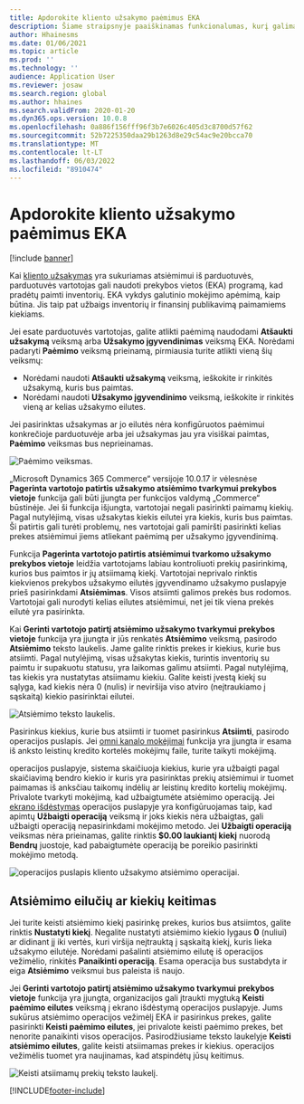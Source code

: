 ```yaml
---
title: Apdorokite kliento užsakymo paėmimus EKA
description: Šiame straipsnyje paaiškinamas funkcionalumas, kurį galima naudoti point of sale (POS) programoje kliento užsakymų paėmimams apdoroti.
author: Hhainesms
ms.date: 01/06/2021
ms.topic: article
ms.prod: ''
ms.technology: ''
audience: Application User
ms.reviewer: josaw
ms.search.region: global
ms.author: hhaines
ms.search.validFrom: 2020-01-20
ms.dyn365.ops.version: 10.0.8
ms.openlocfilehash: 0a886f156fff96f3b7e6026c405d3c8700d57f62
ms.sourcegitcommit: 52b7225350daa29b1263d8e29c54ac9e20bcca70
ms.translationtype: MT
ms.contentlocale: lt-LT
ms.lasthandoff: 06/03/2022
ms.locfileid: "8910474"
---
```

# <a name="process-customer-order-pickups-in-pos"></a>Apdorokite kliento užsakymo paėmimus EKA

[!include [banner](includes/banner.md)]

Kai [kliento užsakymas](customer-orders-overview.md) yra sukuriamas atsiėmimui iš parduotuvės, parduotuvės vartotojas gali naudoti prekybos vietos (EKA) programą, kad pradėtų paimti inventorių. EKA vykdys galutinio mokėjimo apėmimą, kaip būtina. Jis taip pat užbaigs inventorių ir finansinį publikavimą paimamiems kiekiams.

Jei esate parduotuvės vartotojas, galite atlikti paėmimą naudodami **Atšaukti užsakymą** veiksmą arba **Užsakymo įgyvendinimas** veiksmą EKA. Norėdami padaryti **Paėmimo** veiksmą prieinamą, pirmiausia turite atlikti vieną šių veiksmų:

- Norėdami naudoti **Atšaukti užsakymą** veiksmą, ieškokite ir rinkitės užsakymą, kuris bus paimtas.
- Norėdami naudoti **Užsakymo įgyvendinimo** veiksmą, ieškokite ir rinkitės vieną ar kelias užsakymo eilutes.

Jei pasirinktas užsakymas ar jo eilutės nėra konfigūruotos paėmimui konkrečioje parduotuvėje arba jei užsakymas jau yra visiškai paimtas, **Paėmimo** veiksmas bus neprieinamas.

![Paėmimo veiksmas.](media/pickupoperation.png)

„Microsoft Dynamics 365 Commerce“ versijoje 10.0.17 ir vėlesnėse **Pagerinta vartotojo patirtis užsakymo atsiėmimo tvarkymui prekybos vietoje** funkcija gali būti įjungta per funkcijos valdymą „Commerce“ būstinėje. Jei ši funkcija išjungta, vartotojai negali pasirinkti paimamų kiekių. Pagal nutylėjimą, visas užsakytas kiekis eilutei yra kiekis, kuris bus paimtas. Ši patirtis gali turėti problemų, nes vartotojai gali pamiršti pasirinkti kelias prekes atsiėmimui jiems atliekant paėmimą per užsakymo įgyvendinimą.

Funkcija **Pagerinta vartotojo patirtis atsiėmimui tvarkomo užsakymo prekybos vietoje** leidžia vartotojams labiau kontroliuoti prekių pasirinkimą, kurios bus paimtos ir jų atsiimamą kiekį. Vartotojai neprivalo rinktis kiekvienos prekybos užsakymo eilutės įgyvendinamo užsakymo puslapyje prieš pasirinkdami **Atsiėmimas**. Visos atsiimti galimos prekės bus rodomos. Vartotojai gali nurodyti kelias eilutes atsiėmimui, net jei tik viena prekės eilutė yra pasirinkta.

Kai **Gerinti vartotojo patirtį atsiėmimo užsakymo tvarkymui prekybos vietoje** funkcija yra įjungta ir jūs renkatės **Atsiėmimo** veiksmą, pasirodo **Atsiėmimo** teksto laukelis. Jame galite rinktis prekes ir kiekius, kurie bus atsiimti. Pagal nutylėjimą, visas užsakytas kiekis, turintis inventorių su paimtu ir supakuotu statusu, yra laikomas galimu atsiimti. Pagal nutylėjimą, tas kiekis yra nustatytas atsiimamu kiekiu. Galite keisti įvestą kiekį su sąlyga, kad kiekis nėra 0 (nulis) ir neviršija viso atviro (neįtraukiamo į sąskaitą) kiekio pasirinktai eilutei.

![Atsiėmimo teksto laukelis.](media/pickupselect.png)

Pasirinkus kiekius, kurie bus atsiimti ir tuomet pasirinkus **Atsiimti**, pasirodo operacijos puslapis. Jei [omni kanalo mokėjimai](omni-channel-payments.md) funkcija yra įjungta ir esama iš anksto leistinų kredito kortelės mokėjimų faile, turite taikyti mokėjimą.

operacijos puslapyje, sistema skaičiuoja kiekius, kurie yra užbaigti pagal skaičiavimą bendro kiekio ir kuris yra pasirinktas prekių atsiėmimui ir tuomet paimamas iš anksčiau taikomų indėlių ar leistinų kredito kortelių mokėjimų. Privalote tvarkyti mokėjimą, kad užbaigtumėte atsiėmimo operaciją. Jei [ekrano išdėstymas](pos-screen-layouts.md) operacijos puslapyje yra konfigūruojamas taip, kad apimtų **Užbaigti operaciją** veiksmą ir joks kiekis nėra užbaigtas, gali užbaigti operaciją nepasirinkdami mokėjimo metodo. Jei **Užbaigti operaciją** veiksmas nėra prieinamas, galite rinktis **$0.00 laukiantį kiekį** nuorodą **Bendrų** juostoje, kad pabaigtumėte operaciją be poreikio pasirinkti mokėjimo metodą.

![operacijos puslapis kliento užsakymo atsiėmimo operacijai.](media/pickupcart.png)

## <a name="changing-pickup-lines-or-quantities"></a>Atsiėmimo eilučių ar kiekių keitimas

Jei turite keisti atsiėmimo kiekį pasirinkę prekes, kurios bus atsiimtos, galite rinktis **Nustatyti kiekį**. Negalite nustatyti atsiėmimo kiekio lygaus **0** (nuliui) ar didinant jį iki vertės, kuri viršija neįtrauktą į sąskaitą kiekį, kuris lieka užsakymo eilutėje. Norėdami pašalinti atsiėmimo eilutę iš operacijos vežimėlio, rinkitės **Panaikinti operaciją**. Esama operacija bus sustabdyta ir eiga **Atsiėmimo** veiksmui bus paleista iš naujo.

Jei **Gerinti vartotojo patirtį atsiėmimo užsakymo tvarkymui prekybos vietoje** funkcija yra įjungta, organizacijos gali įtraukti mygtuką **Keisti paėmimo eilutes** veiksmą į ekrano išdėstymą operacijos puslapyje. Jums sukūrus atsiėmimo operacijos vežimėlį EKA ir pasirinkus prekes, galite pasirinkti **Keisti paėmimo eilutes**, jei privalote keisti paėmimo prekes, bet nenorite panaikinti visos operacijos. Pasirodžiusiame teksto laukelyje **Keisti atsiėmimo eilutes**, galite keisti atsiimamas prekes ir kiekius. operacijos vežimėlis tuomet yra naujinamas, kad atspindėtų jūsų keitimus.

![Keisti atsiimamų prekių teksto laukelį.](media/pickupchange.png)


[!INCLUDE[footer-include](../includes/footer-banner.md)]